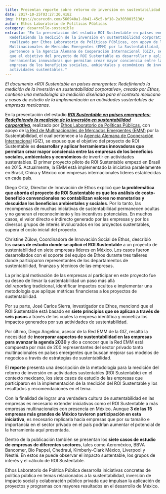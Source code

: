```yaml
---
title: Presentan reporte sobre retorno de inversión en sustentabilidad
date: 2017-10-25T03:27:20.418Z
img: https://ucarecdn.com/560940a1-8b41-45c5-bf18-2a3030015130/
autor: Ethos Laboratorio de Políticas Públicas
category: desarrollo-sostenible
extracto: "En la presentación del estudio ROI Sustentable en países emergentes:
  Redefiniendo la medición de la inversión en sustentabilidad corporativa,
  realizado por Ethos Laboratorio de Políticas Públicas, con apoyo de la Red de
  Multinacionales de Mercados Emergentes (EMM) por la Sustentabilidad, el cual
  pertenece a la Agencia Alemana de Cooperación Internacional (GIZ), se expuso
  que el objetivo del proyecto de ROI Sustentable es desarrollar y aplicar
  herramientas innovadoras que permitan crear mayor conciencia entre las
  empresas de los beneficios sociales, ambientales y económicos de invertir en
  actividades sustentables."
---
```

*El documento «ROI Sustentable en países emergentes: Redefiniendo la medición de la inversión en sustentabilidad corporativa», creado por Ethos, contiene una metodología de medición diseñada para el contexto mexicano y casos de estudio de la implementación en actividades sustentables de empresas mexicanas.*

En la presentación del estudio ***[ROI Sustentable en países emergentes: Redefiniendo la medición de la inversión en sustentabilidad corporativa](https://www.ethos.org.mx/es/ethos-publications/roi-sustentable-en-paises-emergentes-2/)*,** realizado por [Ethos Laboratorio de Políticas Públicas](https://www.ethos.org.mx/), con apoyo de l[a Red de Multinacionales de Mercados Emergentes (EMM)](https://www.emm-network.org/) por la Sustentabilidad, el cual pertenece a la [Agencia Alemana de Cooperación Internacional](https://www.giz.de/en/worldwide/306.html) (GIZ), se expuso que el objetivo del proyecto de ROI Sustentable es **desarrollar y aplicar herramientas innovadoras que permitan crear mayor conciencia entre las empresas de los beneficios sociales, ambientales y económicos** de invertir en actividades sustentables. El primer proyecto piloto de ROI Sustentable empezó en Brasil en 2015. Actualmente, la EMM está implementado la iniciativa paralelamente en Brasil, China y México con empresas internacionales líderes establecidas en cada país.

Diego Ortiz, Director de Innovación de Ethos explicó que **la problemática que aborda el proyecto de ROI Sustentable es que los análisis de costo-beneficio convencionales no contabilizan valores no monetarios y descuidan los beneficios ambientales y sociales**. Por lo tanto, las recompensas de muchas iniciativas de sustentabilidad permanecen ocultas y no generan el reconocimiento y los incentivos potenciales. En muchos casos, el valor directo e indirecto generado por las empresas y por los diversos grupos de interés involucrados en los proyectos sustentables, supera el costo inicial del proyecto. 

Christine Zülow, Coordinadora de Innovación Social de Ethos, describió los **casos de estudio donde se aplicó el ROI Sustentable** a un proyecto de sustentabilidad en siete empresas líderes en México. Los casos fueron desarrollados con el soporte del equipo de Ethos durante tres talleres donde participaron representantes de los departamentos de sustentabilidad, finanzas y técnicos de las empresas. 

La principal motivación de las empresas al participar en este proyecto fue su deseo de llevar la sustentabilidad un paso más allá del *reporting* tradicional, identificar impactos ocultos e implementar una metodología que aplique métricas financieras a los proyectos de sustentabilidad.

Por su parte, José Carlos Sierra, investigador de Ethos, mencionó que el ROI Sustentable está basado en **siete principios que se aplican a través de seis pasos** a través de los cuales la empresa identifica y monetiza los impactos generados por sus actividades de sustentabilidad.

Por último, Diego Angelino, asesor de la Red EMM de la GIZ, resaltó la necesidad de **incorporar aspectos de sustentabilidad en las empresas para avanzar la agenda 2030** y dio a conocer que la Red EMM está compuesta por más de 200 representantes del sector privado tanto multinacionales en países emergentes que buscan mejorar sus modelos de negocios a través de estrategias de sustentabilidad.

El **reporte** presenta una descripción de la metodología para la medición del retorno de inversión en actividades sustentables (ROI Sustentable) en el contexto mexicano, los siete casos de estudio de las empresas que participaron en la implementación de la medición del ROI Sustentable y los resultados y recomendaciones en el tema. 

Con la finalidad de lograr una verdadera cultura de sustentabilidad en las empresas es necesario extender iniciativas como el ROI Sustentable a más empresas multinacionales con presencia en México. Aunque **3 de las 15 empresas más grandes de México tuvieron participación en esta iniciativa**, es necesario replicarla hacia empresas que por su tamaño e importancia en el sector privado en el país podrían aumentar el potencial de la herramienta aquí presentada. 

Dentro de la publicación también se presentan los **siete casos de estudio de empresas de diferentes sectores**, tales como Aeroméxico, BBVA Bancomer, Bio Pappel, Chedraui, Kimberly-Clark México, Liverpool y Nestlé. En estos se puede observar el impacto sustentable, los grupos de interés y el cálculo de ROI Sustentable.

Ethos Laboratorio de Política Pública desarrolla iniciativas concretas de política pública en temas relacionados a la sustentabilidad, inversión de impacto social y colaboración público privada que impulsan la aplicación de proyectos y programas con mayores resultados en el desarrollo de México.